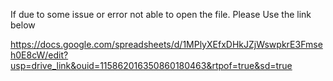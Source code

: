 If due to some issue or error not able to open the file. Please Use the link below

https://docs.google.com/spreadsheets/d/1MPlyXEfxDHkJZjWswpkrE3Fmseh0E8cW/edit?usp=drive_link&ouid=115862016350860180463&rtpof=true&sd=true
